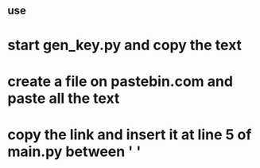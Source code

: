 ## use
# start gen_key.py and copy the text
# create a file on pastebin.com and paste all the text
# copy the link and insert it at line 5 of main.py between ' '
